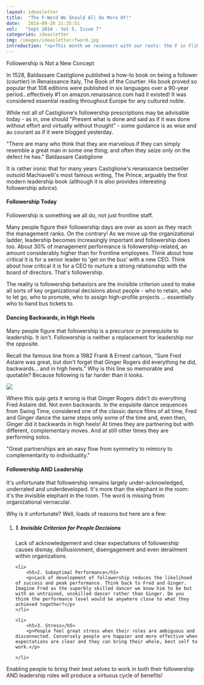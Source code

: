 ```yaml
---
layout: ideasletter
title:  "The F-Word We Should All Do More Of!"
date:   2014-09-20 21:35:51
vol:   "Sept 2014 - Vol 5, Issue 7"
categories: ideasletter
img: /images/ideasletter/fword.jpg
introduction: "<p>This month we reconnect with our roots: the F in FliPskills. We've been passionate about followership for 10 years now, and are happy to see that broader interest in it is piquing. Recently, we were invited to a leadership breakfast showcasing research by the London School of Economics on followership. Also recently, we had the privilege of spending time with one of the field's foremost thought leaders, Ira Chaleff, author of The Courageous Follower. And, coming up, Marc will be part of a full-day panel discussion on followership at the International Leadership Association conference in San Diego.</p><p>We look forward to a future where candid discussions about both roles are the norm, and allow for better coaching, mentoring, skill development, interpersonal agility, and teams. </p><p>Warmly,</p><p>Samantha and Dr. Marc Hurwitz</p>"    
---
```


</h4> Followership is Not a New Concept</h4>

<p>In 1528, Baldassare Castiglione published a how-to book on being a follower (courtier) in Renaissance Italy, The Book of the Courtier. His book proved so popular that 108 editions were published in six languages over a 90-year period...effectively #1 on amazon.renaissance.com had it existed!  It was considered essential reading throughout Europe for any cultured noble.</p>

<p>While not all of Castiglione's followership prescriptions may be advisable today - as in, one should "Present what is done and said as if it was done without effort and virtually without thought" - some guidance is as wise and au courant as if it were blogged yesterday.</p>
 
<p>"There are many who think that they are marvelous if they can simply resemble a great man in some one thing; and often they seize only on the defect he has." Baldassare Castiglione</p>

<p>It is rather ironic that for many years Castiglione's renaissance bestseller outsold Machiavelli's most famous writing, The Prince, arguably the first modern leadership book (although it is also provides interesting followership advice).</p>

<h4>Followership Today</h4>

<p>Followership is something we all do, not just frontline staff.</p>

<p>Many people figure their followership days are over as soon as they reach the management ranks. On the contrary! As we move up the organizational ladder, leadership becomes increasingly important and followership does too. About 30% of management performance is followership-related, an amount considerably higher than for frontline employees. Think about how critical it is for a senior leader to 'get on the bus' with a new CEO. Think about how critical it is for a CEO to nurture a strong relationship with the board of directors. That's followership.</p>
   
<p>The reality is followership behaviors are the invisible criterion used to make all sorts of key organizational decisions about people - who to retain, who to let go, who to promote, who to assign high-profile projects ... essentially who to hand bus tickets to.</p>
 	
<h4>Dancing Backwards, in High Heels</h4>

<p>Many people figure that followership is a precursor or prerequisite to leadership. It isn't. Followership is neither a replacement for leadership nor the opposite.</p>
 
<p>Recall the famous line from a 1982 Frank & Ernest cartoon, "Sure Fred Astaire was great, but don't forget that Ginger Rogers did everything he did, backwards... and in high heels." Why is this line so memorable and quotable? Because following is far harder than it looks.</p><img class="inlineimage" src="{{ site.url }}{{ site.baseurl }}{{ page.img }}">
 
<p>Where this quip gets it wrong is that Ginger Rogers didn't do everything Fred Astaire did. Not even backwards. In the exquisite dance sequences from Swing Time, considered one of the classic dance films of all time, Fred and Ginger dance the same steps only some of the time and, even then, Ginger did it backwards in high heels! At times they are partnering but with different, complementary moves. And at still other times they are performing solos.</p>
 
<p> "Great partnerships are an easy flow from symmetry to mimicry to complementarity to individuality."</p>
 
<h4>Followership AND Leadership</h4>

<p>It's unfortunate that followership remains largely under-acknowledged, underrated and underdeveloped. It's more than the elephant in the room: it's the invisible elephant in the room. The word is missing from organizational vernacular.</p>

<p>Why is it unfortunate? Well, loads of reasons but here are a few:</p>

<ol>
	<li>
		<h5>1. Invisible Criterion for People Decisions</h5>
		<p>Lack of acknowledgement and clear expectations of followership causes dismay, disillusionment, disengagement and even derailment within organizations.</p>
	</li>

	<li>
		<h5>2. Suboptimal Performance</h5>
		<p>Lack of development of followership reduces the likelihood of success and peak performance. Think back to Fred and Ginger. Imagine Fred as the superbly skilled dancer we know him to be but with an untrained, unskilled dancer rather than Ginger. Do you think the performance level would be anywhere close to what they achieved together?</p>
	</li>

	<li>
		<h5>3. Stress</h5>
		<p>People feel great stress when their roles are ambiguous and disconnected. Conversely people are happier and more effective when expectations are clear and they can bring their whole, best self to work.</p>
 
	</li>
</ol>

<p>Enabling people to bring their best selves to work in both their followership AND leadership roles will produce a virtuous cycle of benefits! </p>
	